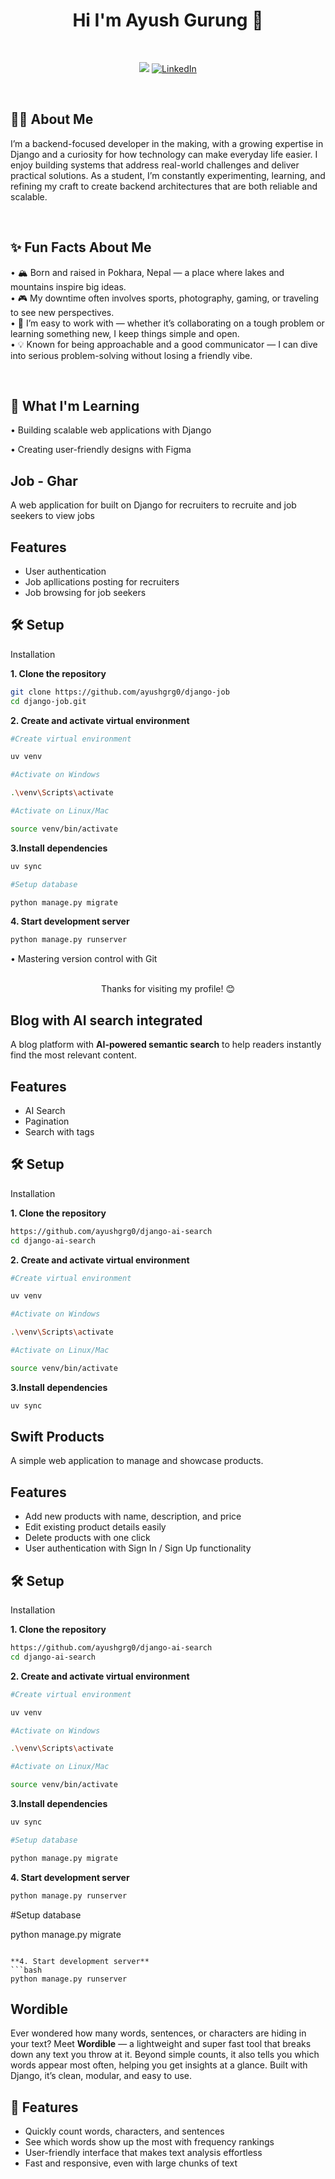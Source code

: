 <div align = "center"> <h1> Hi I'm Ayush Gurung 👋 </h1></div>
<br> 

<div align = "center">



![](https://komarev.com/ghpvc/?username=gingrg&color=0078D7&style=for-the-badge&label=PROFILE+VIEWS)
[![LinkedIn](https://img.shields.io/badge/LINKEDIN-0078D7?style=for-the-badge&logo=linkedin&logoColor=ffffff&font=monospace)](https://www.linkedin.com/in/ayush-gurung-64ab56375)

</div>

<br>
 
## 👨‍💻 About Me

I’m a backend-focused developer in the making, with a growing expertise in Django and a curiosity for how technology can make everyday life easier. I enjoy building systems that address real-world challenges and deliver practical solutions. As a student, I’m constantly experimenting, learning, and refining my craft to create backend architectures that are both reliable and scalable.

<br>

## ✨ Fun Facts About Me

• 🏔️ Born and raised in Pokhara, Nepal — a place where lakes and mountains inspire big ideas. <br>
• 🎮 My downtime often involves sports, photography, gaming, or traveling to see new perspectives. <br>
• 🧩 I’m easy to work with — whether it’s collaborating on a tough problem or learning something new, I keep things simple and open. <br>
• 💡 Known for being approachable and a good communicator — I can dive into serious problem-solving without losing a friendly vibe. <br>


<br>

 ## 🌱 What I'm Learning







• Building scalable web applications with Django



• Creating user-friendly designs with Figma




## Job - Ghar
A web application for built on Django for recruiters to recruite and job seekers to view jobs

## Features
* User authentication 
* Job apllications posting for recruiters
* Job browsing for job seekers




## 🛠️ Setup

Installation  

**1. Clone the repository**  
```bash
git clone https://github.com/ayushgrg0/django-job
cd django-job.git  
```

**2. Create and activate virtual environment**  
```bash
#Create virtual environment  

uv venv  

#Activate on Windows  

.\venv\Scripts\activate  

#Activate on Linux/Mac  

source venv/bin/activate  
``` 

**3.Install dependencies**  

```bash
uv sync  

#Setup database 

python manage.py migrate  
``` 

**4. Start development server**  
```bash
python manage.py runserver  
``` 


• Mastering version control with Git




<br>

<div align = "center">  Thanks for visiting my profile! 😊 </div>



## Blog with AI search integrated
A blog platform with **AI-powered semantic search** to help readers instantly find the most relevant content.

## Features
* AI Search
* Pagination
* Search with tags


## 🛠️ Setup

Installation  

**1. Clone the repository**  
```bash
https://github.com/ayushgrg0/django-ai-search
cd django-ai-search
```

**2. Create and activate virtual environment**  
```bash
#Create virtual environment  

uv venv  

#Activate on Windows  

.\venv\Scripts\activate  

#Activate on Linux/Mac  

source venv/bin/activate  
``` 

**3.Install dependencies**  

```bash
uv sync  
```

## Swift Products

A simple web application to manage and showcase products.

## Features

* Add new products with name, description, and price  
* Edit existing product details easily  
* Delete products with one click  
* User authentication with Sign In / Sign Up functionality  



## 🛠️ Setup

Installation  

**1. Clone the repository**  
```bash
https://github.com/ayushgrg0/django-ai-search
cd django-ai-search
```

**2. Create and activate virtual environment**  
```bash
#Create virtual environment  

uv venv  

#Activate on Windows  

.\venv\Scripts\activate  

#Activate on Linux/Mac  

source venv/bin/activate  
``` 

**3.Install dependencies**  

```bash
uv sync  

#Setup database 

python manage.py migrate  
``` 

**4. Start development server**  
```bash
python manage.py runserver  
``` 

#Setup database 

python manage.py migrate  
``` 

**4. Start development server**  
```bash
python manage.py runserver  
``` 

## Wordible

Ever wondered how many words, sentences, or characters are hiding in your text? 
Meet **Wordible** — a lightweight and super fast tool that breaks down any text you throw at it. Beyond simple counts, it also tells you which words appear most often, helping you get insights at a glance. Built with Django, it’s clean, modular, and easy to use.

## 🚀 Features

* Quickly count words, characters, and sentences  
* See which words show up the most with frequency rankings  
* User-friendly interface that makes text analysis effortless  
* Fast and responsive, even with large chunks of text  

